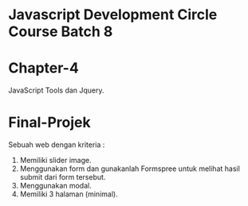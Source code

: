 # Javascript Development Circle Course Batch 8
# Chapter-4
JavaScript Tools dan Jquery.
# Final-Projek
Sebuah web dengan kriteria :
1. Memiliki slider image.
2. Menggunakan form dan gunakanlah Formspree untuk melihat hasil submit dari form tersebut.
3. Menggunakan modal.
4. Memiliki 3 halaman (minimal).
